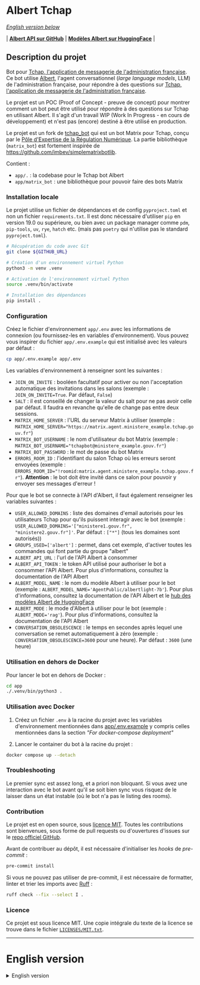 <!--
SPDX-FileCopyrightText: 2023 Pôle d'Expertise de la Régulation Numérique <contact.peren@finances.gouv.fr>
SPDX-FileCopyrightText: 2024 Etalab <etalab@modernisation.gouv.fr>

SPDX-License-Identifier: MIT
-->

# Albert Tchap

*[English version below](#english-version)*

| <a href="https://github.com/etalab-ia/albert"><b>Albert API sur GitHub</b></a> | <a href="https://huggingface.co/AgentPublic"><b>Modèles Albert sur HuggingFace</b></a> |

## Description du projet

Bot pour [Tchap, l'application de messagerie de l'administration française](https://tchap.beta.gouv.fr/).
Ce bot utilise [Albert](https://github.com/etalab-ia/albert), l'agent conversationnel (*large language models*, LLM) de l'administration française, pour répondre à des questions sur [Tchap, l'application de messagerie de l'administration française](https://tchap.beta.gouv.fr/).

Le projet est un POC (Proof of Concept - preuve de concept) pour montrer comment un bot peut être utilisé pour répondre à des questions sur Tchap en utilisant Albert.
Il s'agit d'un travail WIP (Work In Progress - en cours de développement) et n'est pas (encore) destiné à être utilisé en production.

Le projet est un fork de [tchap_bot](https://code.peren.fr/open-source/tchapbot) qui est un bot Matrix pour Tchap, conçu par le [Pôle d'Expertise de la Régulation Numérique](https://www.peren.gouv.fr/). La partie bibliothèque (`matrix_bot`) est fortement inspirée de https://github.com/imbev/simplematrixbotlib.

Contient :
- `app/.` : la codebase pour le Tchap bot Albert
- `app/matrix_bot` : une bibliothèque pour pouvoir faire des bots Matrix


### Installation locale

Le projet utilise un fichier de dépendances et de config `pyproject.toml` et non un fichier `requirements.txt`. Il est donc nécessaire d'utiliser `pip` en version 19.0 ou supérieure, ou bien avec un package manager comme `pdm`, `pip-tools`, `uv`, `rye`, `hatch` etc. (mais pas `poetry` qui n'utilise pas le standard `pyproject.toml`).

```bash
# Récupération du code avec Git
git clone ${GITHUB_URL}

# Création d'un environnement virtuel Python
python3 -m venv .venv

# Activation de l'environnement virtuel Python
source .venv/bin/activate

# Installation des dépendances
pip install .
```


### Configuration

Créez le fichier d'environnement `app/.env` avec les informations de connexion (ou fournissez-les en variables d'environnement). Vous pouvez vous inspirer du fichier `app/.env.example` qui est initialisé avec les valeurs par défaut :
```bash
cp app/.env.example app/.env
```

Les variables d'environnement à renseigner sont les suivantes :

- `JOIN_ON_INVITE` : booléen facultatif pour activer ou non l'acceptation automatique des invitations dans les salons (exemple : `JOIN_ON_INVITE=True`. Par défaut, `False`)
- `SALT` : il est conseillé de changer la valeur du salt pour ne pas avoir celle par défaut. Il faudra en revanche qu'elle de change pas entre deux sessions.
- `MATRIX_HOME_SERVER` : l'URL du serveur Matrix à utiliser (exemple : `MATRIX_HOME_SERVER="https://matrix.agent.ministere_example.tchap.gouv.fr"`)
- `MATRIX_BOT_USERNAME` : le nom d'utilisateur du bot Matrix (exemple : `MATRIX_BOT_USERNAME="tchapbot@ministere_example.gouv.fr"`)
- `MATRIX_BOT_PASSWORD` : le mot de passe du bot Matrix
- `ERRORS_ROOM_ID` : l'identifiant du salon Tchap où les erreurs seront envoyées (exemple : `ERRORS_ROOM_ID="!roomid:matrix.agent.ministere_example.tchap.gouv.fr"`). **Attention** : le bot doit être invité dans ce salon pour pouvoir y envoyer ses messages d'erreur !

Pour que le bot se connecte à l'API d'Albert, il faut également renseigner les variables suivantes :
- `USER_ALLOWED_DOMAINS` : liste des domaines d'email autorisés pour les utilisateurs Tchap pour qu'ils puissent interagir avec le bot (exemple : `USER_ALLOWED_DOMAINS='["ministere1.gouv.fr", "ministere2.gouv.fr"]'`. Par défaut : `["*"]` (tous les domaines sont autorisés))
- `GROUPS_USED=['albert']` : permet, dans cet exemple, d'activer toutes les commandes qui font partie du groupe "albert"
- `ALBERT_API_URL` : l'url de l'API Albert à consommer
- `ALBERT_API_TOKEN` : le token API utilisé pour authoriser le bot a consommer l'API Albert. Pour plus d'informations, consultez la documentation de l'API Albert
- `ALBERT_MODEL_NAME` : le nom du modèle Albert à utiliser pour le bot (exemple : `ALBERT_MODEL_NAME='AgentPublic/albertlight-7b'`). Pour plus d'informations, consultez la documentation de l'API Albert et le [hub des modèles Albert de HuggingFace](https://huggingface.co/collections/AgentPublic/albert-662a1d95c93a47aca5cecc82)
- `ALBERT_MODE` : le mode d'Albert à utiliser pour le bot (exemple : `ALBERT_MODE='rag'`). Pour plus d'informations, consultez la documentation de l'API Albert
- `CONVERSATION_OBSOLESCENCE` : le temps en secondes après lequel une conversation se remet automatiquement à zéro (exemple : `CONVERSATION_OBSOLESCENCE=3600` pour une heure). Par défaut : `3600` (une heure)


### Utilisation en dehors de Docker

Pour lancer le bot en dehors de Docker :
```bash
cd app
./.venv/bin/python3 .
```


### Utilisation avec Docker

1. Créez un fichier `.env` à la racine du projet avec les variables d'environnement mentionnées dans [app/.env.example](./app/.env.example) y compris celles mentionnées dans la section *"For docker-compose deployment"*

2. Lancer le container du bot à la racine du projet :
```bash
docker compose up --detach
```


### Troubleshooting

Le premier sync est assez long, et a priori non bloquant. Si vous avez une interaction avec le bot avant qu'il se soit bien sync vous risquez de le laisser dans un état instable (où le bot n'a pas le listing des rooms).


### Contribution

Le projet est en open source, sous [licence MIT](LICENSES/MIT.txt). Toutes les contributions sont bienvenues, sous forme de pull requests ou d'ouvertures d'issues sur le [repo officiel GitHub](https://github.com/etalab-ia/albert-tchapbot).

Avant de contribuer au dépôt, il est nécessaire d'initialiser les _hooks_ de _pre-commit_ :
```bash
pre-commit install
```

Si vous ne pouvez pas utiliser de pre-commit, il est nécessaire de formatter, linter et trier les imports avec [Ruff](https://docs.astral.sh/ruff/) :
```bash
ruff check --fix --select I .
```


### Licence

Ce projet est sous licence MIT. Une copie intégrale du texte de la licence se trouve dans le fichier [`LICENSES/MIT.txt`](LICENSES/MIT.txt).


---

# English version

<details>
  <summary>English version</summary>


| <a href="https://github.com/etalab-ia/albert"><b>Albert API on GitHub</b></a> | <a href="https://huggingface.co/AgentPublic"><b>Albert models on HuggingFace</b></a> |

## Project Description

Bot for [Tchap, the French government messaging application](https://tchap.beta.gouv.fr/).
This bot uses [Albert](https://github.com/etalab-ia/albert), the conversational agent (large language models, LLM) of the French government, to answer questions about [Tchap](https://tchap.beta.gouv.fr/).

The project is a Proof of Concept (POC) to show how a bot can be used to answer questions about Tchap using Albert.
It is a Work In Progress (WIP) and is not (yet) intended for production use.

The project is a fork of [tchap_bot](https://code.peren.fr/open-source/tchapbot) which is a Matrix bot for Tchap, designed by the [Pôle d'Expertise de la Régulation Numérique](https://www.peren.gouv.fr/). The library part (`matrix_bot`) is heavily inspired by https://github.com/imbev/simplematrixbotlib.

Contains:
- `app/.`: the codebase for the Albert Tchap bot
- `app/matrix_bot`: a library to be able to make Matrix bots


### Local Installation

The project uses a dependencies and config file `pyproject.toml` and not a `requirements.txt` file. It is therefore necessary to use `pip` in version 19.0 or higher, or with a package manager like `pdm`, `pip-tools`, `uv`, `rye`, `hatch` etc. (but not `poetry` which does not use the standard `pyproject.toml`).

```bash
# Getting the code with Git
git clone ${GITHUB_URL}

# Creating a Python virtual environment
python3 -m venv .venv

# Activating the Python virtual environment
source .venv/bin/activate

# Installing dependencies
pip install .
```

### Configuration

Create the environment file `app/.env` with the connection information (or provide them as environment variables). You can use the `app/.env.example` file as inspiration, which is initialized with default values:
```bash
cp app/.env.example app/.env
```

The following environment variables must be entered:

- `JOIN_ON_INVITE`: optional boolean to enable or disable automatic acceptance of invitations to Tchap rooms (example: `JOIN_ON_INVITE=True`. Default: `False`).
- `SALT`: it is advisable to change the salt value to avoid having the default one. However, it must not change between sessions.
- `MATRIX_HOME_SERVER`: the URL of the Matrix server to be used (example: `MATRIX_HOME_SERVER=“https://matrix.agent.ministere_example.tchap.gouv.fr”`).
- `MATRIX_BOT_USERNAME`: the Matrix bot username (example: `MATRIX_BOT_USERNAME=“tchapbot@ministere_example.gouv.fr”`)
- `MATRIX_BOT_PASSWORD`: the Matrix bot user password
- `ERRORS_ROOM_ID`: the Tchap room ID where errors will be sent (example: `ERRORS_ROOM_ID=“!roomid:matrix.agent.ministere_example.tchap.gouv.fr”`). **Warning**: the bot must be invited to this room to be able to send error messages!

For the bot to connect to Albert API, you also need to provide the following variables:
- `USER_ALLOWED_DOMAINS`: list of allowed email domains for Tchap users to interact with the bot (example: `USER_ALLOWED_DOMAINS='["ministere.gouv.fr"]'`. Default: `["*"]` (all domains are allowed))
- `GROUPS_USED=['albert']`: allows, in this example, to activate all commands that are part of the albert group
- `ALBERT_API_URL`: the URL of the Albert API to consume
- `ALBERT_API_TOKEN`: the API token used to authorize the bot to consume the Albert API. For more info, check the Albert API documentation
- `ALBERT_MODEL_NAME`: the name of the model to use for the bot (example: `ALBERT_MODEL_NAME='AgentPublic/albertlight-7b'`). For more info, check the Albert API documentation and the [Albert models hub on HuggingFace](https://huggingface.co/collections/AgentPublic/albert-662a1d95c93a47aca5cecc82).
- `ALBERT_MODE`: the mode of Albert to use for the bot (example: `ALBERT_MODE='rag'`). For more info, check the Albert API documentation
- `CONVERSATION_OBSOLESCENCE` : the time in seconds after which a conversation automatically resets (example: `CONVERSATION_OBSOLESCENCE=3600` for one hour). Default: `3600` (one hour)

### Usage outside of Docker

To launch the bot outside of Docker:
```bash
cd app
./.venv/bin/python3 .
```

### Usage with Docker

1. Create a `.env` file at the root of the project with the environment variables mentioned in [app/.env.example](./app/.env.example), including those mentionned in the *"For docker-compose deployment"* section

2. Launch the bot container at the root of the project:
```bash
docker compose up --detach
```

### Troubleshooting

The first sync is quite long, and apparently non-blocking. If you interact with the bot before it has synced properly, you risk leaving it in an unstable state (where the bot does not have the room listing).

### Contribution

This project is open source, under the [MIT license](LICENSES/MIT.txt). All contributions are welcome, in the form of pull requests or issue openings on the [repo officiel GitHub](https://github.com/etalab-ia/albert-tchapbot).

Before contributing to the repository, it is necessary to initialize the pre-commit hooks:
```bash
pre-commit install
```

If you cannot use pre-commit, it is necessary to format, lint, and sort imports with [Ruff](https://docs.astral.sh/ruff/) before committing:
```bash
ruff check --fix --select I .
```

### License

This project is licensed under the MIT License. A full copy of the license text can be found in the `LICENSES/MIT.txt` file.

</details>
